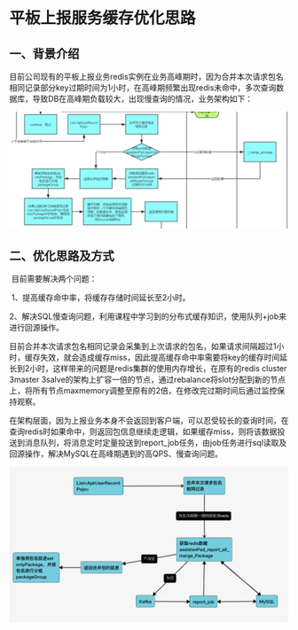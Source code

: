 # 平板上报服务缓存优化思路

## 	一、背景介绍

​			目前公司现有的平板上报业务redis实例在业务高峰期时，因为合并本次请求包名相同记录部分key过期时间为1小时，在高峰期频繁出现redis未命中，多次查询数据库，导致DB在高峰期负载较大，出现慢查询的情况，业务架构如下：

![image-20220313221843002](https://github.com/xiehengkang/golang-training-camp/blob/xiehengkang/week13-毕业项目和总结/img/image-20220313221843002.png)	

## 二、优化思路及方式

​	目前需要解决两个问题：

​		1、提高缓存命中率，将缓存存储时间延长至2小时。

​		2、解决SQL慢查询问题，利用课程中学习到的分布式缓存知识，使用队列+job来进行回源操作。

   目前合并本次请求包名相同记录会采集到上次请求的包名，如果请求间隔超过1小时，缓存失效，就会造成缓存miss，因此提高缓存命中率需要将key的缓存时间延长到2小时，这样带来的问题是redis集群的使用内存增长，在原有的redis cluster 3master 3salve的架构上扩容一倍的节点，通过rebalance将slot分配到新的节点上，将所有节点maxmemory调整至原有的2倍，在修改完过期时间后通过监控保持观察。

在架构层面，因为上报业务本身不会返回到客户端，可以忍受较长的查询时间，在查询redis时如果命中，则返回包信息继续走逻辑，如果缓存miss，则将该数据投送到消息队列，将消息定时定量投送到report_job任务，由job任务进行sql读取及回源操作，解决MySQL在高峰期遇到的高QPS、慢查询问题。

![image-20220313230504141](https://github.com/xiehengkang/golang-training-camp/blob/xiehengkang/week13-毕业项目和总结/img/image-20220313230504141.png)
